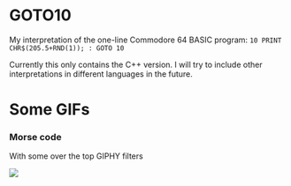 # GOTO10

My interpretation of the one-line Commodore 64 BASIC program: `10 PRINT CHR$(205.5+RND(1)); : GOTO 10`

Currently this only contains the C++ version. I will try to include other interpretations in different languages in the future.

# Some GIFs

### Morse code

With some over the top GIPHY filters

![](./gifs/terminalOnSteroids.gif)
